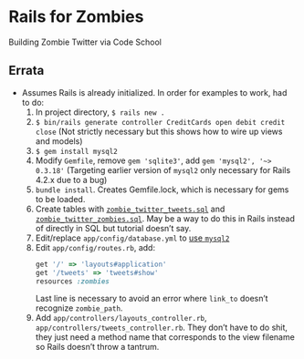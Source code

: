 # Rails for Zombies

Building Zombie Twitter via Code School

## Errata

- Assumes Rails is already initialized. In order for examples to work, had to do:
  1. In project directory, `$ rails new .`
  2. `$ bin/rails generate controller CreditCards open debit credit close` (Not strictly necessary but this shows how to wire up views and models)
  3. `$ gem install mysql2`
  4. Modify `Gemfile`, remove `gem 'sqlite3'`, add `gem 'mysql2', '~> 0.3.18'` (Targeting earlier version of `mysql2` only necessary for Rails 4.2.x due to a bug)
  5. `bundle install`. Creates Gemfile.lock, which is necessary for gems to be loaded.
  6. Create tables with [`zombie_twitter_tweets.sql`](./zombie_twitter_tweets.sql) and [`zombie_twitter_zombies.sql`](./zombie_twitter_zombies.sql). May be a way to do this in Rails instead of directly in SQL but tutorial doesn’t say.
  7. Edit/replace `app/config/database.yml` to [use `mysql2`](https://gist.github.com/erichurst/961978#file-database-yml-example-mysql2)
  8. Edit `app/config/routes.rb`, add:
     ```ruby
     get '/' => 'layouts#application'
     get '/tweets' => 'tweets#show'
     resources :zombies
     ```
     Last line is necessary to avoid an error where `link_to` doesn’t recognize `zombie_path`.
  9. Add `app/controllers/layouts_controller.rb`, `app/controllers/tweets_controller.rb`. They don’t have to do shit, they just need a method name that corresponds to the view filename so Rails doesn’t throw a tantrum.
